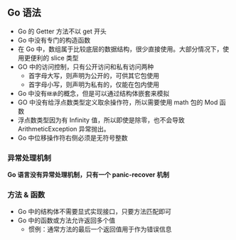 ## Go 语法
- Go 的 Getter 方法不以 get 开头
- Go 中没有专门的构造函数
- 在 Go 中，数组属于比较底层的数据结构，很少直接使用。大部分情况下，使用更便利的 slice 类型
- GO 中的访问控制，只有公开访问和私有访问两种
    - 首字母大写，则声明为公开的，可供其它包使用
    - 首字母小写，则声明为私有的，仅能在包内使用
- Go 中没有`继承`的概念，但是可以通过结构体嵌套来模拟
- GO 中没有给浮点数类型定义取余操作符，所以需要使用 math 包的 Mod 函数
- 浮点数类型因为有 Infinity 值，所以即使是除零，也不会导致 ArithmeticException 异常抛出。
- Go 中位移操作符右侧必须是无符号整数

### 异常处理机制
**Go 语言没有异常处理机制，只有一个 panic-recover 机制**

### 方法 & 函数
- Go 中的结构体不需要显式实现接口，只要方法匹配即可
- Go 中的函数或方法允许返回多个值
    - 惯例：通常方法的最后一个返回值用于作为错误信息